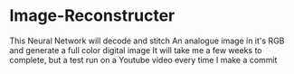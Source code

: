 # Image-Reconstructer
This Neural Network will decode and stitch An analogue image in it's RGB and generate a full color digital image 
It will take me a few weeks to complete, but a test run on a Youtube video every time I make a commit
